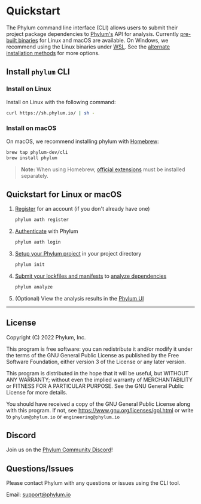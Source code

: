 # Quickstart

The Phylum command line interface (CLI) allows users to submit their project package dependencies to [Phylum's](https://phylum.io) API for analysis. Currently [pre-built binaries](https://github.com/phylum-dev/cli/releases) for Linux and macOS are available. On Windows, we recommend using the Linux binaries under [WSL](https://learn.microsoft.com/en-us/windows/wsl/). See the [alternate installation methods](./alternate_install.md) for more options.

## Install `phylum` CLI

### Install on Linux

Install on Linux with the following command:

```sh
curl https://sh.phylum.io/ | sh -
```

### Install on macOS

On macOS, we recommend installing phylum with [Homebrew](https://brew.sh/):

```sh
brew tap phylum-dev/cli
brew install phylum
```

> **Note:** When using Homebrew, [official extensions][] must be installed separately.

[official extensions]: https://github.com/phylum-dev/cli/tree/main/extensions

## Quickstart for Linux or macOS

1. [Register](./commands/phylum_auth_register.md) for an account (if you don't already have one)

   ```sh
   phylum auth register
   ```

2. [Authenticate](./commands/phylum_auth_login.md) with Phylum

   ```sh
   phylum auth login
   ```

3. [Setup your Phylum project](./commands/phylum_init.md) in your project directory

   ```sh
   phylum init
   ```

4. [Submit your lockfiles and manifests](./commands/phylum_analyze.md) to [analyze dependencies](./analyzing_dependencies.md)

   ```sh
   phylum analyze
   ```

5. (Optional) View the analysis results in the [Phylum UI](https://app.phylum.io/auth/login)

---
## License

Copyright (C) 2022  Phylum, Inc.

This program is free software: you can redistribute it and/or modify it under
the terms of the GNU General Public License as published by the Free Software
Foundation, either version 3 of the License or any later version.

This program is distributed in the hope that it will be useful, but WITHOUT
ANY WARRANTY; without even the implied warranty of MERCHANTABILITY or FITNESS
FOR A PARTICULAR PURPOSE. See the GNU General Public License for more details.

You should have received a copy of the GNU General Public License along with
this program. If not, see <https://www.gnu.org/licenses/gpl.html> or write to
`phylum@phylum.io` or `engineering@phylum.io`

## Discord

Join us on the [Phylum Community Discord](https://discord.gg/c9QnknWxm3)!

## Questions/Issues

Please contact Phylum with any questions or issues using the CLI tool.

Email: <support@phylum.io>
